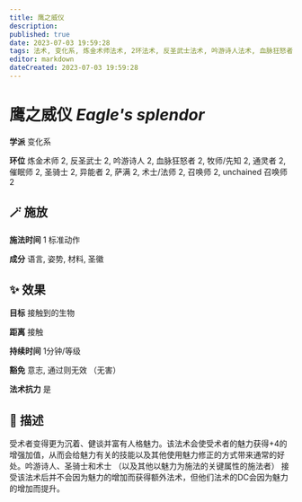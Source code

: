 ```yaml
---
title: 鹰之威仪
description: 
published: true
date: 2023-07-03 19:59:28
tags: 法术, 变化系, 炼金术师法术, 2环法术, 反圣武士法术, 吟游诗人法术, 血脉狂怒者法术, 牧师/先知法术, 通灵者法术, 催眠师法术, 圣骑士法术, 异能者法术, 萨满法术, 术士/法师法术, 召唤师法术, unchained 召唤师法术
editor: markdown
dateCreated: 2023-07-03 19:59:28
---
```


# **鹰之威仪** *Eagle's splendor*

**学派** 变化系 

**环位** 炼金术师 2, 反圣武士 2, 吟游诗人 2, 血脉狂怒者 2, 牧师/先知 2, 通灵者 2, 催眠师 2, 圣骑士 2, 异能者 2, 萨满 2, 术士/法师 2, 召唤师 2, unchained 召唤师 2

## 🪄 施放

**施法时间** 1 标准动作

**成分** 语言, 姿势, 材料, 圣徽

## ✨ 效果 

**目标** 接触到的生物 

**距离** 接触  

**持续时间** 1分钟/等级 

**豁免** 意志, 通过则无效 （无害）

**法术抗力** 是

## 📖 描述

受术者变得更为沉着、健谈并富有人格魅力。该法术会使受术者的魅力获得+4的增强加值，从而会给魅力有关的技能以及其他使用魅力修正的方式带来通常的好处。吟游诗人、圣骑士和术士 （以及其他以魅力为施法的关键属性的施法者） 接受该法术后并不会因为魅力的增加而获得额外法术，但他们法术的DC会因为魅力的增加而提升。
    